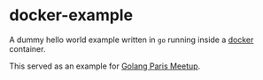 # docker-example

A dummy hello world example written in `go` running
inside a [docker](http://www.docker.com) container.

This served as an example for
[Golang Paris Meetup](http://www.meetup.com/Golang-Paris/events/219534237/).

